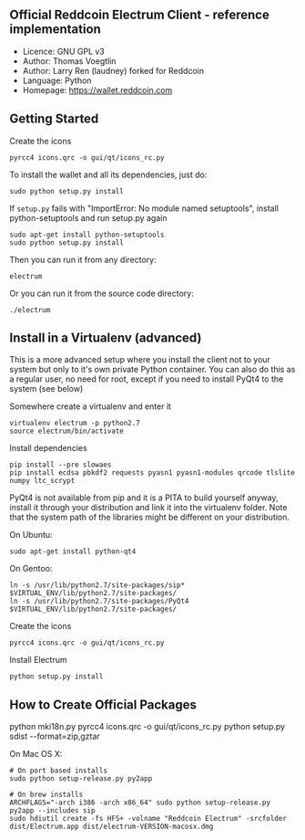 Official Reddcoin Electrum Client - reference implementation
------------------------------------------------------------
* Licence: GNU GPL v3
* Author: Thomas Voegtlin
* Author: Larry Ren (laudney) forked for Reddcoin
* Language: Python
* Homepage: https://wallet.reddcoin.com

Getting Started
------------------

Create the icons

    pyrcc4 icons.qrc -o gui/qt/icons_rc.py

To install the wallet and all its dependencies, just do:

    sudo python setup.py install
    
If `setup.py` fails with "ImportError: No module named setuptools", install python-setuptools and run setup.py again

    sudo apt-get install python-setuptools
    sudo python setup.py install

Then you can run it from any directory:

    electrum

Or you can run it from the source code directory:

    ./electrum


Install in a Virtualenv (advanced)
----------------------------------

This is a more advanced setup where you install the client not to your system but only
to it's own private Python container. You can also do this as a regular user, no need
for root, except if you need to install PyQt4 to the system (see below)

Somewhere create a virtualenv and enter it

    virtualenv electrum -p python2.7
    source electrum/bin/activate

Install dependencies

    pip install --pre slowaes
    pip install ecdsa pbkdf2 requests pyasn1 pyasn1-modules qrcode tlslite numpy ltc_scrypt

PyQt4 is not available from pip and it is a PITA to build yourself anyway, install it
through your distribution and link it into the virtualenv folder. Note that the system
path of the libraries might be different on your distribution. 

On Ubuntu:
    
    sudo apt-get install python-qt4

On Gentoo:

    ln -s /usr/lib/python2.7/site-packages/sip* $VIRTUAL_ENV/lib/python2.7/site-packages/
    ln -s /usr/lib/python2.7/site-packages/PyQt4 $VIRTUAL_ENV/lib/python2.7/site-packages/

Create the icons

    pyrcc4 icons.qrc -o gui/qt/icons_rc.py

Install Electrum

    python setup.py install


How to Create Official Packages
------------------------------------
python mki18n.py
pyrcc4 icons.qrc -o gui/qt/icons_rc.py
python setup.py sdist --format=zip,gztar

On Mac OS X:

    # On port based installs
    sudo python setup-release.py py2app

    # On brew installs
    ARCHFLAGS="-arch i386 -arch x86_64" sudo python setup-release.py py2app --includes sip
    sudo hdiutil create -fs HFS+ -volname "Reddcoin Electrum" -srcfolder dist/Electrum.app dist/electrum-VERSION-macosx.dmg
